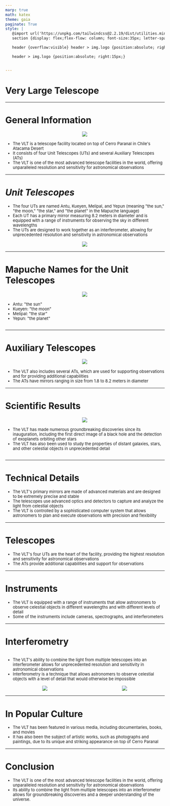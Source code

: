```yaml
---
marp: true
math: katex
theme: gaia
paginate: True
style: |
   @import url('https://unpkg.com/tailwindcss@2.2.19/dist/utilities.min.css');
   section {display: flex;flex-flow: column; font-size:35px; letter-spacing:1.4px;}

   header {overflow:visible} header > img.logo {position:absolute; right:15px;}

   header > img.logo {position:absolute; right:15px;}


---
```

<!-- backgroundColor: white -->
<!-- _class: lead -->

 # Very Large Telescope

---
<style scoped>p,li {font-size:0.84em}</style>

 # General Information
<div style="display: flex; flex: 1 1 auto; flex-flow: row; min-height: 0"><div style="display: flex; flex: 1 1 auto; justify-content: center;min-height:0;min-width:0; margin-bottom:0.1em;;margin-right:0.15em">
<img style='object-fit: contain; max-height:100%; max-width:100%; background-color: rgba(0,0,0,0);' src='https://upload.wikimedia.org/wikipedia/commons/thumb/c/c3/Paranal_Platform_After_Sunset_%28ESO%29.jpg/220px-Paranal_Platform_After_Sunset_%28ESO%29.jpg'/>
</div>
</div>

- The VLT is a telescope facility located on top of Cerro Paranal in Chile's Atacama Desert
- It consists of four Unit Telescopes (UTs) and several Auxiliary Telescopes (ATs)
- The VLT is one of the most advanced telescope facilities in the world, offering unparalleled resolution and sensitivity for astronomical observations

---
<style scoped>p,li {font-size:0.84em}</style>

 # _Unit Telescopes_
- The four UTs are named Antu, Kueyen, Melipal, and Yepun (meaning "the sun," "the moon," "the star," and "the planet" in the Mapuche language)
- Each UT has a primary mirror measuring 8.2 meters in diameter and is equipped with a range of instruments for observing the sky in different wavelengths
- The UTs are designed to work together as an interferometer, allowing for unprecedented resolution and sensitivity in astronomical observations
<div style="display: flex; flex: 1 1 auto; flex-flow: row; min-height: 0"><div style="display: flex; flex: 1 1 auto; justify-content: center;min-height:0;min-width:0; margin-bottom:0.1em;;margin-right:0.15em">
<img style='object-fit: contain; max-height:100%; max-width:100%; background-color: rgba(0,0,0,0);' src='https://upload.wikimedia.org/wikipedia/commons/thumb/7/7f/The_SPHERE_instrument_attached_to_the_VLT.jpg/220px-The_SPHERE_instrument_attached_to_the_VLT.jpg'/>
</div>
</div>


---
<style scoped>p,li {font-size:0.80em}</style>

 # Mapuche Names for the Unit Telescopes
<div style='flex:1 1 auto; min-height:0;' class="grid grid-cols-8 gap-4">
<div style='display:flex; flex-flow:column; min-height:0;' class="col-span-4">

<div style="display: flex; flex: 1 1 auto; flex-flow: row; min-height: 0"><div style="display: flex; flex: 1 1 auto; justify-content: center;min-height:0;min-width:0; margin-bottom:0.1em;;margin-right:0.15em">
<img style='object-fit: contain; max-height:100%; max-width:100%; background-color: rgba(0,0,0,0);' src='https://upload.wikimedia.org/wikipedia/commons/thumb/9/97/Eso-paranal-16.jpg/220px-Eso-paranal-16.jpg'/>
</div>
</div>

</div>

<div style='display:flex; flex-flow:column; min-height:0;' class="col-span-4">

- Antu: "the sun"
- Kueyen: "the moon"
- Melipal: "the star"
- Yepun: "the planet"
</div>

</div>


---
<style scoped>p,li {font-size:0.88em}</style>

 # Auxiliary Telescopes
<div style="display: flex; flex: 1 1 auto; flex-flow: row; min-height: 0"><div style="display: flex; flex: 1 1 auto; justify-content: center;min-height:0;min-width:0; margin-bottom:0.1em;;margin-right:0.15em">
<img style='object-fit: contain; max-height:100%; max-width:100%; background-color: rgba(0,0,0,0);' src='https://upload.wikimedia.org/wikipedia/commons/thumb/5/5e/From_the_Residencia_to_the_Milky_Way.jpg/220px-From_the_Residencia_to_the_Milky_Way.jpg'/>
</div>
</div>

- The VLT also includes several ATs, which are used for supporting observations and for providing additional capabilities
- The ATs have mirrors ranging in size from 1.8 to 8.2 meters in diameter

---
<style scoped>p,li {font-size:0.88em}</style>

 # Scientific Results
<div style='flex:1 1 auto; min-height:0;' class="grid grid-cols-8 gap-4">
<div style='display:flex; flex-flow:column; min-height:0;' class="col-span-4">

<div style="display: flex; flex: 1 1 auto; flex-flow: row; min-height: 0"><div style="display: flex; flex: 1 1 auto; justify-content: center;min-height:0;min-width:0; margin-bottom:0.1em;;margin-right:0.15em">
<img style='object-fit: contain; max-height:100%; max-width:100%; background-color: rgba(0,0,0,0);' src='https://upload.wikimedia.org/wikipedia/commons/thumb/0/00/Orion_Watches_over_Paranal_-_potw2009a.jpg/220px-Orion_Watches_over_Paranal_-_potw2009a.jpg'/>
</div>
</div>

</div>

<div style='display:flex; flex-flow:column; min-height:0;' class="col-span-4">

- The VLT has made numerous groundbreaking discoveries since its inauguration, including the first direct image of a black hole and the detection of exoplanets orbiting other stars
- The VLT has also been used to study the properties of distant galaxies, stars, and other celestial objects in unprecedented detail
</div>

</div>


---
<style scoped>p,li {font-size:0.88em}</style>

 # Technical Details

- The VLT's primary mirrors are made of advanced materials and are designed to be extremely precise and stable
- The telescopes use advanced optics and detectors to capture and analyze the light from celestial objects
- The VLT is controlled by a sophisticated computer system that allows astronomers to plan and execute observations with precision and flexibility

---
<style scoped>p,li {font-size:0.92em}</style>

 # Telescopes

- The VLT's four UTs are the heart of the facility, providing the highest resolution and sensitivity for astronomical observations
- The ATs provide additional capabilities and support for observations

---
<style scoped>p,li {font-size:0.92em}</style>

 # Instruments

- The VLT is equipped with a range of instruments that allow astronomers to observe celestial objects in different wavelengths and with different levels of detail
- Some of the instruments include cameras, spectrographs, and interferometers

---
<style scoped>p,li {font-size:0.84em}</style>

 # Interferometry
<div style='flex:1 1 auto; min-height:0;' class="grid grid-cols-8 gap-4">
<div style='display:flex; flex-flow:column; min-height:0;' class="col-span-4">

- The VLT's ability to combine the light from multiple telescopes into an interferometer allows for unprecedented resolution and sensitivity in astronomical observations
- Interferometry is a technique that allows astronomers to observe celestial objects with a level of detail that would otherwise be impossible
</div>

<div style='display:flex; flex-flow:column; min-height:0;' class="col-span-4">

<div style="display: flex; flex: 1 1 auto; flex-flow: row; min-height: 0"><div style="display: flex; flex: 1 1 auto; justify-content: center;min-height:0;min-width:0; margin-bottom:0.1em;;margin-right:0.15em">
<img style='object-fit: contain; max-height:100%; max-width:100%; background-color: rgba(0,0,0,0);' src='https://upload.wikimedia.org/wikipedia/commons/thumb/f/f8/Four_VLT_Unit_Telescopes_Working_as_One.jpg/370px-Four_VLT_Unit_Telescopes_Working_as_One.jpg'/>
</div>
<div style="display: flex; flex: 1 1 auto; justify-content: center;min-height:0;min-width:0; margin-bottom:0.1em;;margin-right:0.15em">
<img style='object-fit: contain; max-height:100%; max-width:100%; background-color: rgba(0,0,0,0);' src='https://upload.wikimedia.org/wikipedia/commons/thumb/5/52/First_light_for_MATISSE_interferometric_instrument.jpg/220px-First_light_for_MATISSE_interferometric_instrument.jpg'/>
</div>
</div>

</div>

</div>


---
<style scoped>p,li {font-size:0.92em}</style>

 # In Popular Culture
- The VLT has been featured in various media, including documentaries, books, and movies
- It has also been the subject of artistic works, such as photographs and paintings, due to its unique and striking appearance on top of Cerro Paranal


---
<style scoped>p,li {font-size:0.92em}</style>

 # Conclusion

- The VLT is one of the most advanced telescope facilities in the world, offering unparalleled resolution and sensitivity for astronomical observations
- Its ability to combine the light from multiple telescopes into an interferometer allows for groundbreaking discoveries and a deeper understanding of the universe.